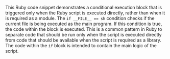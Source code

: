 This Ruby code snippet demonstrates a conditional execution block that is triggered only when the Ruby script is executed directly, rather than when it is required as a module. The `if __FILE__ == sh` condition checks if the current file is being executed as the main program. If this condition is true, the code within the block is executed. This is a common pattern in Ruby to separate code that should be run only when the script is executed directly from code that should be available when the script is required as a library. The code within the `if` block is intended to contain the main logic of the script.




